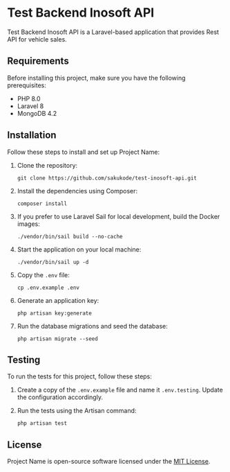 # Test Backend Inosoft API

Test Backend Inosoft API is a Laravel-based application that provides Rest API for vehicle sales.

## Requirements

Before installing this project, make sure you have the following prerequisites:

- PHP 8.0
- Laravel 8
- MongoDB 4.2

## Installation

Follow these steps to install and set up Project Name:

1. Clone the repository:

   ```shell
   git clone https://github.com/sakukode/test-inosoft-api.git
   ```

2. Install the dependencies using Composer:

   ```shell
   composer install
   ```

3. If you prefer to use Laravel Sail for local development, build the Docker images:

   ```shell
   ./vendor/bin/sail build --no-cache
   ```

4. Start the application on your local machine:

   ```shell
   ./vendor/bin/sail up -d
   ```

5. Copy the `.env` file:

   ```shell
   cp .env.example .env
   ```

6. Generate an application key:

   ```shell
   php artisan key:generate
   ```

7. Run the database migrations and seed the database:

   ```shell
   php artisan migrate --seed
   ```

## Testing

To run the tests for this project, follow these steps:

1. Create a copy of the `.env.example` file and name it `.env.testing`. Update the configuration accordingly.

2. Run the tests using the Artisan command:

   ```shell
   php artisan test
   ```


## License

Project Name is open-source software licensed under the [MIT License](https://opensource.org/licenses/MIT).
